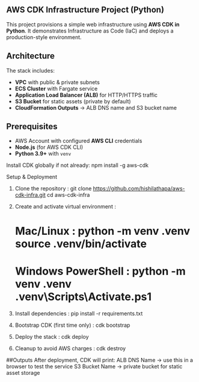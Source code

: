 ## AWS CDK Infrastructure Project (Python)

This project provisions a simple web infrastructure using **AWS CDK in Python**.
It demonstrates Infrastructure as Code (IaC) and deploys a production-style environment.

## Architecture
The stack includes:
- **VPC** with public & private subnets
- **ECS Cluster** with Fargate service
- **Application Load Balancer (ALB)** for HTTP/HTTPS traffic
- **S3 Bucket** for static assets (private by default)
- **CloudFormation Outputs** → ALB DNS name and S3 bucket name

## Prerequisites
- AWS Account with configured **AWS CLI** credentials
- **Node.js** (for AWS CDK CLI)
- **Python 3.9+** with `venv`

Install CDK globally if not already:
npm install -g aws-cdk


Setup & Deployment

1. Clone the repository :
   git clone https://github.com/hishilathapa/aws-cdk-infra.git   cd aws-cdk-infra

2. Create and activate virtual environment :
     # Mac/Linux : python -m venv .venv   source .venv/bin/activate
   
     # Windows PowerShell : python -m venv .venv   .venv\Scripts\Activate.ps1

3. Install dependencies :
    pip install -r requirements.txt

4. Bootstrap CDK (first time only) :
    cdk bootstrap

5. Deploy the stack :
    cdk deploy

6. Cleanup to avoid AWS charges :
    cdk destroy

##Outputs
After deployment, CDK will print:
ALB DNS Name → use this in a browser to test the service
S3 Bucket Name → private bucket for static asset storage


